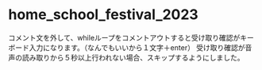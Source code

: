# home_school_festival_2023
コメント文を外して、whileループをコメントアウトすると受け取り確認がキーボード入力になります。（なんでもいいから１文字＋enter）
受け取り確認が音声の読み取りから５秒以上行われない場合、スキップするようにしました。

